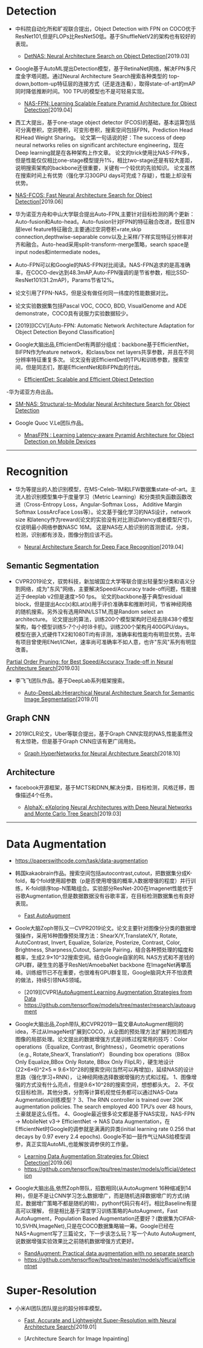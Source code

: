 
# Detection

- 中科院自动化所和旷视联合提出，Object Detection with FPN on COCO优于ResNet101,但是FLOPs比ResNet50低。基于ShuffleNetV2的架构也有较好的表现。

  - [DetNAS: Neural Architecture Search on Object Detection](https://arxiv.org/pdf/1903.10979v1.pdf)[2019.03]

- Google基于AutoML提出Detection模型，基于RetinaNet网络，解决FPN多尺度金字塔问题。通过Neural Architecture Search搜索各种类型的
top-down,bottom-up特征层的连接方式（还是连连看），取得state-of-art的mAP同时降低推断时间。100 TPU的模型也不是可轻易实现。

  - [NAS-FPN: Learning Scalable Feature Pyramid Architecture for Object Detection](https://arxiv.org/pdf/1904.07392.pdf)[2019.04]
  
 - 西工大提出，基于one-stage object detector (FCOS)的基础，基本运算包括可分离卷积，空洞卷积，可变形卷积，搜索空间包括FPN，Prediction Head和Head Weight Sharing。
 论文第一句话说的好：The success of deep neural networks relies on significant architecture engineering，现在Deep learning就是在各种架构上作文章。
 论文的trick使用比NAS-FPN多，但是性能仅仅相比one-stage模型提升1%，相比two-stage还是有较大差距，说明搜索架构的backbone还很重要，关键有一个较优的先验知识。
 论文虽然在搜索时间上有优势（强化学习30GPU days可完成？存疑），性能上却没有优势。
 
  - [NAS-FCOS: Fast Neural Architecture Search for Object Detection](https://arxiv.org/pdf/1906.04423.pdf)[2019.06]

 - 华为诺亚方舟和中山大学联合提出Auto-FPN,主要针对目标检测的两个更新：Auto-fusion和Auto-head。Auto-fusion针对FPN的特征融合改进，既任意N层level feature特征融合,主要通过空洞卷积+rate,skip connection,depthwise-separable conv以及上采样/下样实现特征分辨率对齐和融合。Auto-head采用split-transform-merge策略，search space是input nodes和intermediate nodes。
  - Auto-FPN可以和Google的NAS-FPN对比阅读。NAS-FPN追求的是高准确率，在COCO-dev达到48.3mAP,Auto-FPN强调的是节省参数，相比SSD-ResNet101(31.2mAP)，Params节省12%。
  - 论文引用了FPN-NAS，但是没有做任何同一纬度的性能数据对比。
  - 论文实验数据集包括Pascal VOC, COCO, BDD, VisualGenome and ADE demonstrate，COCO具有说服力实验数据较少。
 
  - [2019][ICCV][Auto-FPN: Automatic Network Architecture Adaptation for Object Detection Beyond Classification]

- Google大脑出品,EfficientDet有两部分组成：backbone基于EfficientNet，BiFPN作为feature network，和class/box net layers共享参数，并且在不同分辨率特征重复多次。
论文没有说EfficientDet的TPU和训练参数，搜索空间，但是同志们，那是EfficientNet和BiFPN血的付出。
  - [EfficientDet: Scalable and Efficient Object Detection](https://arxiv.org/pdf/1911.09070.pdf)

-华为诺亚方舟出品。
  - [SM-NAS: Structural-to-Modular Neural Architecture Search for Object Detection](https://arxiv.org/pdf/1911.09929.pdf)

- Google Quoc V.Le团队作品。
  - [MnasFPN : Learning Latency-aware Pyramid Architecture for Object Detection on Mobile Devices](https://arxiv.org/pdf/1912.01106.pdf)
---

# Recognition

- 华为等提出的人脸识别模型，在MS-Celeb-1M和LFW数据集state-of-art。主流人脸识别模型集中于度量学习（Metric Learning）和分类损失函数函数改进（Cross-Entropy Loss，Angular-Softmax Loss，
Additive Margin Softmax LossArcFace Loss等）。论文基于强化学习的NAS设计，network size 和latency作为reward(论文的实验没有对比测试latency或者模型尺寸)，仅说明最小网络参数NASC 16M。
这是NAS在人脸识别的首测尝试，分类，检测，识别都有涉及，图像分割应该不远。

  - [Neural Architecture Search for Deep Face Recognition](https://arxiv.org/pdf/1904.09523.pdf)[2019.04]

## Semantic  Segmentation

- CVPR2019论文，驭势科技，新加坡国立大学等联合提出轻量型分类和语义分割网络，成为"东风"网络，主要解决Speed/Accuracy trade-off问题，性能接近于deeplab v2但是速度>50 fps。
论文的backbone基于典型residual block，但是提出Acc(x)和Lat(x)用于评价准确率和推断时间，节省神经网络的随机搜索。另外没有选用RNN/LSTM,而是Random select an architecture。
论文提出的算法，训练200个模型架构时已经去除438个模型架构，每个模型训练5-7个小时(8卡机)。训练200个架构月400GPU/days。
模型在嵌入式硬件TX2和1080Ti均有评测，准确率和性能均有明显优势。去年有项目曾使用ENet/ICNet，速率尚可准确率不如人意，也许"东风"系列有明显改善。

[Partial Order Pruning: for Best Speed/Accuracy Trade-off in Neural Architecture Search](https://arxiv.org/pdf/1903.03777.pdf)[2019.03]

- 李飞飞团队作品。基于DeepLab系列框架搜索。

  - [Auto-DeepLab:Hierarchical Neural Architecture Search for Semantic Image Segmentation](https://arxiv.org/pdf/1901.02985.pdf)[2019.01]


## Graph CNN

- 2019ICLR论文，Uber等联合提出，基于Graph CNN实现的NAS,性能虽然没有太惊艳，但是基于Graph CNN应该有更广阔用处。

  - [Graph HyperNetworks for Neural Architecture Search](https://arxiv.org/pdf/1810.05749.pdf)[2018.10]


## Architecture

- facebook开源框架，基于MCTS和DNN,解决分类，目标检测，风格迁移，图像描述4个任务。

  - [AlphaX: eXploring Neural Architectures with Deep Neural Networks and Monte Carlo Tree Search](https://arxiv.org/pdf/1903.11059.pdf)[2019.03]

---
# Data Augmentation
- https://paperswithcode.com/task/data-augmentation

- 韩国kakaobrain作品。搜索空间包括autocontrast,cutout，把数据集分成K-fold，每个fold使用超参数（p是否使用增强的概率,λ数据增强的程度）并行训练，K-fold排序top-N策略组合。实验部分ResNet-200在Imagenet性能优于谷歌Augmentation,但是数据数据没有谷歌丰富，在目标检测数据集也有良好表现。

  - [Fast AutoAugment](https://arxiv.org/pdf/1905.00397.pdf)
  
- Goole大脑Zoph带队又一CVPR2019论文。论文主要针对图像分分类的数据增强操作，采用16种图像预处理方法：ShearX/Y,TranslateX/Y, Rotate, AutoContrast, Invert, Equalize, Solarize, Posterize, 
Contrast, Color, Brightness, Sharpness,Cutout, Sample Pairing，结合各种预处理的幅度和概率，生成2.9×10^32搜索空间。结合Google自家的RL NAS方式和不差钱的GPU群，硬生生的基于ResNet/AmoebaNet backbone
在ImageNet再攀高峰。训练细节已不在重要，也很难有GPU群复现，Google脑洞大开不怕浪费的做法，持续引领NAS领域。

  - [2019][CVPR][AutoAugment:Learning Augmentation Strategies from Data](https://zpascal.net/cvpr2019/Cubuk_AutoAugment_Learning_Augmentation_Strategies_From_Data_CVPR_2019_paper.pdf)
  - https://github.com/tensorflow/models/tree/master/research/autoaugment 
- Google大脑出品,Zoph带队,和CVPR2019一篇文章AutoAugment相同的idea，不过从ImageNet扩展到COCO，从全图的预处理方法扩展到检测框内图像的局部处理。论文提出的数据增强方式是训练过程常用的技巧：Color operations（Equalize, Contrast, Brightness），Geometric operations（e.g., Rotate,ShearX, TranslationY）
Bounding box operations（BBox Only Equalize,BBox Only Rotate, BBox Only FlipLR），硬生地设计(22×6×6)^2×5 ≈ 9.6×10^28的搜索空间(当然可以再增加)，延续NAS的设计思路（强化学习+RNN），
让神经网络选择数据增强的方式和过程。
    1、图像增强的方式没有什么亮点，但是9.6×10^28的搜索空间，想想都头大。
    2、不仅仅目标检测，其他分类，分割等计算机视觉任务都可以通过NAS-Data Augmentation训练模型？
    3、The RNN controller is trained over 20K augmentation policies. The search employed 400 TPU’s over 48 hours,土豪就是这么任性。
    4、Google最近很多论文都是基于NAS实现，NAS-FPN -> MobileNet v3-> EfficientNet -> NAS Data Augmentation，在EfficientNet时Google的调参就是满满的异类(initial learning rate 0.256 that decays by 0.97 every 2.4 epochs).
    Google不如一鼓作气让NAS给模型调参，真正实现AutoML,也能解放调参侠的工作量。
  - [Learning Data Augmentation Strategies for Object Detection](https://arxiv.org/pdf/1906.11172.pdf)[2019.06]
  - https://github.com/tensorflow/tpu/tree/master/models/official/detection

- Google大脑出品,依然Zoph带队，招数相同(从AutoAugment 16种缩减到14种)，但是不是让CNN学习怎么数据增广，而是随机选择数据增广的方式(纳尼，数据增广策略不都是随机的嘛)，python代码只有4行。相比Baseline有提高可以理解，
但是相比基于深度学习训练策略的AutoAugment，Fast AutoAugment，Population Based Augmentation还要好？(数据集为CIFAR-10,SVHN,ImageNet),只是在COCO数据集略输一筹。Google已经在NAS+Augment写了三篇论文，下一步该怎么玩？写一个Auto AutoAugment,说数据增强实验效果比之前随机数据增强方式更好。
 
  - [RandAugment: Practical data augmentation with no separate search](https://arxiv.org/pdf/1909.13719.pdf)
  - https://github.com/tensorflow/tpu/tree/master/models/official/efficientnet

# Super-Resolution 

- 小米AI团队团队提出的超分辨率模型。

  - [Fast, Accurate and Lightweight Super-Resolution with Neural Architecture Search](https://arxiv.org/pdf/1901.07261.pdf)[2019.01]


  - [Architecture Search for Image Inpainting]
  
  